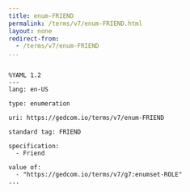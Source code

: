 ```yaml
---
title: enum-FRIEND
permalink: /terms/v7/enum-FRIEND.html
layout: none
redirect-from:
  - /terms/v7/enum-FRIEND
...
```


```

%YAML 1.2
---
lang: en-US

type: enumeration

uri: https://gedcom.io/terms/v7/enum-FRIEND

standard tag: FRIEND

specification:
  - Friend

value of:
  - "https://gedcom.io/terms/v7/g7:enumset-ROLE"
...

```

